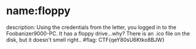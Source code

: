 # name:floppy
description: Using the credentials from the letter, you logged in to the Foobanizer9000-PC. It has a floppy drive...why? There is an .ico file on the disk, but it doesn't smell right..
#flag: CTF{qeY80sU6Ktko8BJW}